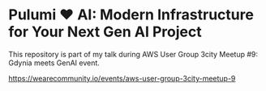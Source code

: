 # Pulumi ❤️ AI: Modern Infrastructure for Your Next Gen AI Project

This repository is part of my talk during AWS User Group 3city Meetup #9: Gdynia meets GenAI event.

https://wearecommunity.io/events/aws-user-group-3city-meetup-9
